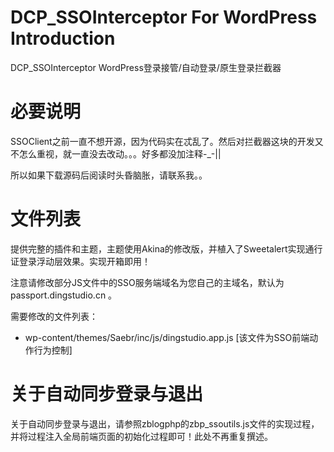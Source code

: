 # DCP_SSOInterceptor For WordPress Introduction
DCP_SSOInterceptor WordPress登录接管/自动登录/原生登录拦截器

# 必要说明
SSOClient之前一直不想开源，因为代码实在忒乱了。然后对拦截器这块的开发又不怎么重视，就一直没去改动。。。好多都没加注释-_-||

所以如果下载源码后阅读时头昏脑胀，请联系我。。

# 文件列表
提供完整的插件和主题，主题使用Akina的修改版，并植入了Sweetalert实现通行证登录浮动层效果。实现开箱即用！

注意请修改部分JS文件中的SSO服务端域名为您自己的主域名，默认为passport.dingstudio.cn 。

需要修改的文件列表：
- wp-content/themes/Saebr/inc/js/dingstudio.app.js [该文件为SSO前端动作行为控制]

# 关于自动同步登录与退出
关于自动同步登录与退出，请参照zblogphp的zbp_ssoutils.js文件的实现过程，并将过程注入全局前端页面的初始化过程即可！此处不再重复撰述。
